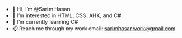 - 👋 Hi, I’m @Sarim Hasan
- 👀 I’m interested in HTML, CSS, AHK, and C#
- 🌱 I’m currently learning C#
- 📫 Reach me through my work email: sarimhasanwork@gmail.com

<!---
SarimCoder/SarimCoder is a ✨ special ✨ repository because its `README.md` (this file) appears on your GitHub profile.
You can click the Preview link to take a look at your changes.
--->
